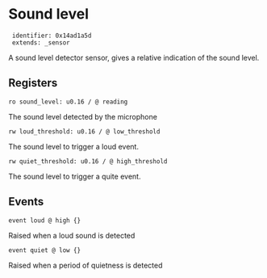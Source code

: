 #  Sound level

     identifier: 0x14ad1a5d
     extends: _sensor

A sound level detector sensor, gives a relative indication of the sound level.

## Registers

    ro sound_level: u0.16 / @ reading

The sound level detected by the microphone

    rw loud_threshold: u0.16 / @ low_threshold

The sound level to trigger a loud event.

    rw quiet_threshold: u0.16 / @ high_threshold

The sound level to trigger a quite event.

## Events

    event loud @ high {}

Raised when a loud sound is detected

    event quiet @ low {}

Raised when a period of quietness is detected
